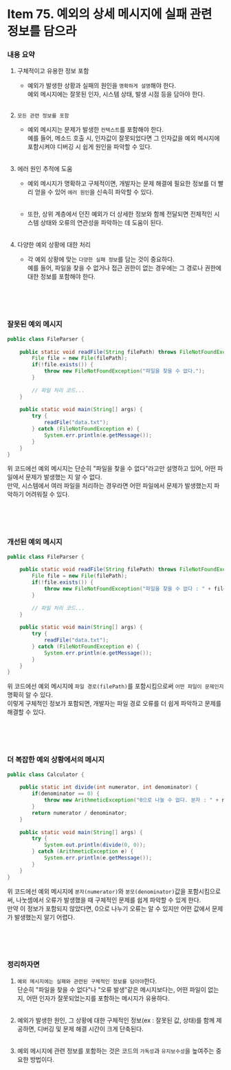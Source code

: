 # Item 75. 예외의 상세 메시지에 실패 관련 정보를 담으라

### 내용 요약 <br>
1. 구체적이고 유용한 정보 포함
    - 예외가 발생한 상황과 실패의 원인을 `명확하게 설명`해야 한다. <br>
      예외 메시지에는 잘못된 인자, 시스템 상태, 발생 시점 등을 담아야 한다. <br><br>

2. `모든 관련 정보를 포함`
    - 예외 메시지는 문제가 발생한 `컨텍스트`를 포함해야 한다. <br>
      예를 들어, 메소드 호출 시, 인자값이 잘못되었다면 그 인자값을 예외 메시지에 포함시켜야 디버깅 시 쉽게 원인을 파악할 수 있다. <br><br>

3. 에러 원인 추적에 도움
    - 예외 메시지가 명확하고 구체적이면, 개발자는 문제 해결에 필요한 정보를 더 빨리 얻을 수 있어 `에러 원인`을 신속히 파악할 수 있다. <br><br>

    - 또한, 상위 계층에서 던진 예외가 더 상세한 정보와 함께 전달되면 전체적인 시스템 상태와 오류의 연관성을 파악하는 데 도움이 된다. <br><br>

4. 다양한 예외 상황에 대한 처리
    - 각 예외 상황에 맞는 `다양한 실패 정보`를 담는 것이 중요하다. <br>
      예를 들어, 파일을 찾을 수 없거나 접근 권한이 없는 경우에는 그 경로나 권한에 대한 정보를 포함해야 한다. <br><br>


<br><br>

### 잘못된 예외 메시지
```java
public class FileParser {
    
    public static void readFile(String filePath) throws FileNotFoundException {
        File file = new File(filePath);
        if(!file.exists()) {
            throw new FileNotFoundException("파일을 찾을 수 없다.");
        }
        
        // 파일 처리 코드...
    }
    
    public static void main(String[] args) {
        try {
            readFile("data.txt");
        } catch (FileNotFoundException e) {
            System.err.println(e.getMessage());
        }
    }
}
```
위 코드에선 예외 메시지는 단순히 "파일을 찾을 수 없다"라고만 설명하고 있어, 어떤 파일에서 문제가 발생했는 지 알 수 없다. <br>
만약, 시스템에서 여러 파일을 처리하는 경우라면 어떤 파일에서 문제가 발생했는지 파악하기 어려워질 수 있다. <br><br>

<br><br>



### 개선된 예외 메시지
```java
public class FileParser {
    
    public static void readFile(String filePath) throws FileNotFoundException {
        File file = new File(filePath);
        if(!file.exists()) {
            throw new FileNotFoundException("파일을 찾을 수 없다 : " + filePath);
        }
        
        // 파일 처리 코드...
    }
    
    public static void main(String[] args) {
        try {
            readFile("data.txt");
        } catch (FileNotFoundException e) {
            System.err.println(e.getMessage());
        }
    }
}
```
위 코드에선 예외 메시지에 `파일 경로(filePath)`를 포함시킴으로써 `어떤 파일이 문제인지` 명확히 알 수 있다. <br>
이렇게 구체적인 정보가 포함되면, 개발자는 파일 경로 오류를 더 쉽게 파악하고 문제를 해결할 수 있다. <br><br>

<br><br>



### 더 복잡한 예외 상황에서의 메시지
```java
public class Calculator {
    
    public static int divide(int numerator, int denominator) {
        if(denominator == 0) {
            throw new ArithmeticException("0으로 나눌 수 없다. 분자 : " + numerator + ", 분모 : " + denominator);
        }
        return numerator / denominator;
    }
    
    public static void main(String[] args) {
        try {
            System.out.println(divide(0, 0));
        } catch (ArithmeticException e) {
            System.err.println(e.getMessage());
        }
    }
}
```
위 코드에선 예외 메시지에 `분자(numerator)`와 `분모(denominator)`값을 포함시킴으로써, 나눗셈에서 오류가 발생했을 때 구체적인 문제를 쉽게 파악할 수 있게 한다. <br> 
만약 이 정보가 포함되지 않았다면, 0으로 나누기 오류는 알 수 있지만 어떤 값에서 문제가 발생했는지 알기 어렵다. <br><br>

<br><br>

### 정리하자면
1. `예외 메시지에는 실패와 관련된 구체적인 정보를 담아야`한다. <br>
   단순히 "파일을 찾을 수 없다"나 "오류 발생"같은 메시지보다는, 어떤 파일이 없는지, 어떤 인자가 잘못되었는지를 포함하는 메시지가 유용하다. <br><br>

2. 예외가 발생한 원인, 그 상황에 대한 구체적인 정보(ex : 잘못된 값, 상태)를 함께 제공하면, 디버깅 및 문제 해결 시간이 크게 단축된다. <br><br>

3. 예외 메시지에 관련 정보를 포함하는 것은 코드의 `가독성`과 `유지보수성`을 높여주는 중요한 방법이다. <br><br>


<br><br>





